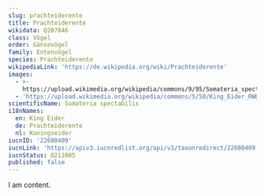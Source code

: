 ```yaml
---
slug: prachteiderente
title: Prachteiderente
wikidata: Q207846
class: Vögel
order: Gänsevögel
family: Entenvögel
species: Prachteiderente
wikipediaLink: 'https://de.wikipedia.org/wiki/Prachteiderente'
images:
  - >-
    https://upload.wikimedia.org/wikipedia/commons/9/95/Somateria_spectabilis_(King_Eider_-_Prachteiderente)_-_Weltvogelpark_Walsrode_2012-16.jpg
  - 'https://upload.wikimedia.org/wikipedia/commons/5/50/King_Eider_RWD.jpg'
scientificName: Somateria spectabilis
i18nNames:
  en: King Eider
  de: Prachteiderente
  nl: Koningseider
iucnID: '22680409'
iucnLink: 'https://apiv3.iucnredlist.org/api/v3/taxonredirect/22680409'
iucnStatus: Q211005
published: false
---
```


I am content.
